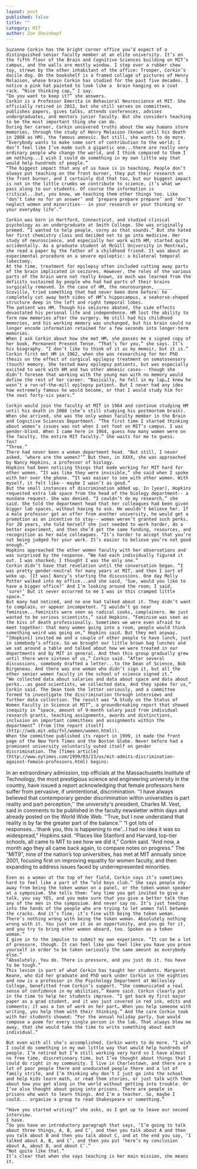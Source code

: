 ```yaml
---
layout: post
published: false
title: ""
category: MIT
author: Zoe Sheinkopf
---
```


	Suzanne Corkin has the bright corner office you’d expect of a distinguished senior faculty member at an elite university. It’s on the fifth floor of the Brain and Cognitive Sciences building on MIT’s campus, and the walls are mostly window. I step over a rubber chew toy, strewn by the other inhabitant of the office: Trooper, Corkin’s docile dog. On the bookshelf is a framed collage of pictures of Henry Molaison, whose brain Corkin has studied for the past five decades. I notice a pink hat painted to look like a  brain hanging on a coat rack. “Nice thinking cap,” I say.
	“Do you want to keep it?” she answers.
	Corkin is a Professor Emerita in Behavioral Neuroscience at MIT. She officially retired in 2012, but she still serves on committees, publishes papers, gives talks, attends conferences, advises undergraduates, and mentors junior faculty. But she considers teaching to be the most important thing she can do.
	During her career, Corkin uncovered truths about the way humans store memories, through the study of Henry Molaison (known until his death in 2008 as HM), the famous amnesic. But still, she wants to do more. “Everybody wants to make some sort of contribution to the world; I don’t feel like I’ve made such a gigantic one...there are really very ordinary people who change the world, and I think compared to them I am nothing...I wish I could do something in my own little way that would help hundreds of people.”
	“The biggest impact that any of us have is in teaching. People don’t always put teaching on the front burner, they put their research on the front burner, and I certainly did that too, but our biggest impact is not in the little crumbs we contribute to science, it’s what we pass along to our students. Of course the information is critical...but, you know, we teaching them other things too. Like ‘don’t take no for an answer’ and ‘prepare prepare prepare’ and ‘don’t neglect women and minorities-- in your research or your thinking or your everyday life’.”

	Corkin was born in Hartford, Connecticut, and studied clinical psychology as an undergraduate at Smith College. She was originally premed. “I wanted to help people, corny as that sounds.” But she hated her first chemistry class and decided not to go into medicine. Her study of neuroscience, and especially her work with HM, started quite accidentally. As a graduate student at McGill University in Montreal, she read a paper by the father of a childhood friend. It was about an experimental procedure on a severe epileptic: a bilateral temporal lobectomy. 
    At the time, treatment for epilepsy often included cutting away parts of the brain implicated in seizures. However, the roles of the various parts of the brain were not really known, so much was learned from the deficits sustained by people who had had parts of their brains surgically removed. In the case of HM, the neurosurgeon, ______ Scoville, tried something that had never been done before: he completely cut away both sides of HM’s hippocampus, a seahorse-shaped structure deep in the left and right temporal lobes.
	The patient was HM. Though his seizures abated, the side effects devastated his personal life and independence. HM lost the ability to form new memories after the surgery. He still had his childhood memories, and his working memory was unchanged, but his brain could no longer encode information retained for a few seconds into longer-term memories.
	When I ask Corkin about how she met HM, she passes me a signed copy of her book, Permanent Present Tense. “That’s for you,” she says. It’s his biography. “I don’t like to think of it as my memoir, but it is.”
	Corkin first met HM in 1962, when she was researching for her PhD thesis on the effect of surgical epilepsy treatment on somatosensory (touch) memory. She tested many epilepsy patients, but was especially excited to work with HM and two other amnesic cases-- though she didn’t foresee that working with the young man with no memory would define the rest of her career. “Basically, he fell in my lap…I knew he wasn’t a run-of-the-mill epilepsy patient. But I never had any idea how extremely famous he would become, or that I would study him for the next forty-six years.”

	Corkin would join the faculty at MIT in 1964 and continue studying HM until his death in 2008 (she’s still studying his postmortem brain). When she arrived, she was the only woman faculty member in the Brain and Cognitive Sciences Department. “The first time I started thinking about women’s issues was not when I set foot on MIT’s campus. I was gender-blind. When I came here in 1964, guess how many women were on the faculty, the entire MIT faculty.” She waits for me to guess.
	Ten?
	“Three.”
	There had never been a woman department head. "But still, I never asked, ‘where are the women?’” But then, in XXXX, she was approached by Nancy Hopkins, a professor of biology.
	Hopkins had been noticing things that made working for MIT hard for other women. “It was like they were invisible,” she said when I spoke with her over the phone. “It was easier to see with other women. With myself, it felt like-- maybe I wasn’t as good.” 
	But the small instances of discrimination added up. In [year], Hopkins requested extra lab space from the head of the biology department-- a mundane request. She was denied. “I couldn’t do my research,” she said. She told the department head that her colleagues had been given bigger lab spaces, without having to ask. He wouldn’t believe her. If a male professor got an offer from another university, he would get a promotion as an incentive to stay-- women weren’t granted such perks. For 20 years, she told herself she just needed to work harder, do a better experiment, and then she’d get the same funding, resources, and recognition as her male colleagues. “It’s harder to accept that you’re not being judged for your work. It’s easier to believe you’re not good enough.”
	Hopkins approached the other women faculty with her observations and was surprised by the response. “We had each individually figured it out. I was shocked; I thought I was the only one.” 
	Corkin didn’t have that revelation until the conversation began. “I was pretty gender-neutral for many years at MIT, and then I sort of woke up. [It was] Nancy’s starting the discussions. One day Molly Potter walked into my office...and she said, ‘Sue, would you like to have a bigger office?’ And I’m looking around the room; I said, ‘sure!’ But it never occurred to me I was in this cramped little space.”
	But many had noticed, and no one had talked about it. They didn’t want to complain, or appear incompetent. “I wouldn’t go near feminism...feminists were seen as radical cooks, complainers. We just wanted to be serious scientists,” said Hopkins. “Feminism was seen as the kiss of death professionally. Sometimes we were even afraid to meet together: that many women going into a room, people would think something weird was going on,” Hopkins said. But they met anyway.
	“[Hopkins] invited me and a couple of other people to have lunch, just in somebody’s office. So we brought our little brown bag lunches and we sat around a table and talked about how we were treated in our departments and by MIT in general. And then this group gradually grew until there were sixteen of us,” Corkin said. “After several discussions, somebody drafted a letter...to the Dean of Science, Bob Birgeneau. And there was one woman who didn’t sign it, but all the other senior women faculty in the school of science signed it.”
	“We collected data about salaries and data about space and data about perks...as good scientists, we collected data. And they spoke for us,” Corkin said. The Dean took the letter seriously, and a committee formed to investigate the discrimination through interviews and further data collection. The result was “A Study on the Status of Women Faculty in Science at MIT”, a groundbreaking report that showed inequity in “space, amount of 9-month salary paid from individual research grants, teaching assignments, awards and distinctions, inclusion on important committees and assignments within the department” (from [the report itself](http://web.mit.edu/fnl/women/women.html)). 
	When the committee published its report in 1999, it made the front page of the New York Times and the Boston Globe. Never before had a prominent university voluntarily outed itself on gender discrimination. The [Times article](http://www.nytimes.com/1999/03/23/us/mit-admits-discrimination-against-female-professors.html) begins:

In an extraordinary admission, top officials at the Massachusetts Institute of Technology, the most prestigious science and engineering university in the country, have issued a report acknowledging that female professors here suffer from pervasive, if unintentional, discrimination.
''I have always believed that contemporary gender discrimination within universities is part reality and part perception,'' the university's president, Charles M. Vest, said in comments to be published in the faculty newsletter within days and already posted on the World Wide Web. ''True, but I now understand that reality is by far the greater part of the balance.''
	“I got lots of responses…‘thank you, this is happening to me’...I had no idea it was so widespread,” Hopkins said.
	“Places like Stanford and Harvard, top-tier schools, all came to MIT to see how we did it,” Corkin said. “And now, a month ago they all came back again, to compare notes on progress.”
	The “MIT9”, nine of the nation’s top universities, has met at MIT annually since 2001, focusing first on improving equality for women faculty, and then expanding to address issues faced by underrepresented minorities.

	Even as a woman at the top of her field, Corkin says it’s sometimes hard to feel like a part of the “old boys club.” She says people shy away from being the token woman on a panel, or the token woman speaker at a symposium. She tells them: “any time you get invited to give a talk, you say YES, and you make sure that you give a better talk than any of the men in the symposium. And never say no. It’s just feeding into the hands of the people who are trying to let women fall between the cracks. And it’s fine, it’s fine with being the token woman. There’s nothing wrong with being the token woman. Absolutely nothing wrong with it. You just see it as an opportunity, and you go for it, and you try to bring other women aboard, too. Spoken as a token woman.”
	I give in to the impulse to submit my own experience. “It can be a lot of pressure, though. It can feel like you feel like you have you prove yourself in order to be taken seriously the same amount as everybody else.”
	“Absolutely. You do. There is pressure, and you just do it. You have to be tough.”
	This lesson is part of what Corkin has taught her students. Margaret Keane, who did her graduate and PhD work under Corkin in the eighties and now is a professor in the Psychology Department at Wellesley College, benefitted from Corkin’s support. “She communicated a real sense of confidence in my abilities,” Keane said. Corkin clearly put in the time to help her students improve. “I got back my first major paper as a grad student, and it was just covered in red ink, edits and comments; it was a ton of work on her part… When you help someone with writing, you help them with their thinking.” And the care Corkin took with her students showed: “For the annual holiday party, Sue would compose a poem for every single person in the lab. That always blew me away, that she would take the time to write something about each individual.”

	But even with all she’s accomplished, Corkin wants to do more. “I wish I could do something in my own little way that would help hundreds of people. I’m retired but I’m still working very hard so I have almost no free time, discretionary time, but I’ve thought about things that I could do right in my community. I live in Charlestown, and there are a lot of poor people there and uneducated people there and a lot of family strife, and I’m thinking why don’t I just go into the school and help kids learn math, or read them stories, or just talk with them about how you get along in the world without getting into trouble. Or I’ve also thought about going into prisons. There are people in prisons who want to learn things. And I’m a teacher. So, maybe I could... organize a group to read Shakespeare or something.”

	“Have you started writing?” she asks, as I get up to leave our second interview. 
	I have.
	“So you have an introductory paragraph that says, ‘I’m going to talk about three things, A, B, and C’, and then you talk about A and then you talk about B and then you talk about C, and at the end you say, ‘I talked about A, B, and C’, and then you put ‘here’s my conclusion about A, about B, and about C’.”
	“Not quite like that.”
	It’s clear that when she says teaching is her main mission, she means it.